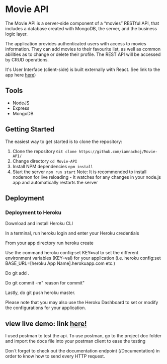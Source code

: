 # Movie API

The Movie API is a server-side component of a “movies” RESTful API, that includes a database created with MongoDB, the server, and the business logic layer.

The application provides authenticated users with access to movies information. They can add movies to their favourite list, as well as common abilities as to change or delete their profile. The REST API will be accessed by CRUD operations.

It's User Interface (client-side) is built externally with React. See link to the app here <a href="https://github.com/iamnachoj/myFlix-client">here</a>)

## Tools

- NodeJS
- Express
- MongoDB

## Getting Started

The easiest way to get started is to clone the repository:

1. Clone the repository ``Git clone https://github.com/iamnachoj/Movie-API/``
2. Change directory ``cd Movie-API``
3. Install NPM dependencies ``npm install``
6. Start the server ``npm run start``
   Note: It is recommended to install nodemon for live reloading - It watches for any changes in your node.js app and automatically restarts the server

## Deployment

### Deployment to Heroku

Download and install Heroku CLI

In a terminal, run heroku login and enter your Heroku credentials

From your app directory run heroku create

Use the command heroku config:set KEY=val to set the different environment variables (KEY=val) for your application (i.e. heroku config:set BASE_URL=[heroku App Name].herokuapp.com etc.)

Do git add .

Do git commit -m" reason for commit"

Lastly, do git push heroku master.

Please note that you may also use the Heroku Dashboard to set or modify the configurations for your application.

## view live demo: link <a href="https://myflix-lounge.herokuapp.com/" target="_blank">here! </a>

I used postman to test the api. To use postman, go to the project doc folder and import the docs file into your postman client to ease the testing

Don´t forget to check out the documentation endpoint (/Documentation) in order to know how to send every HTTP request.
